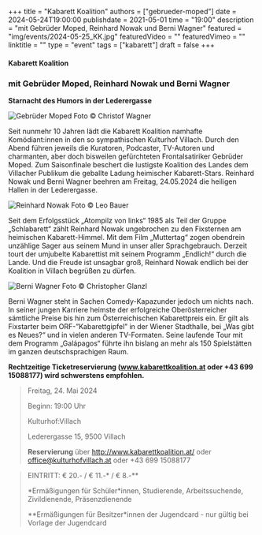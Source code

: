 +++
title = "Kabarett Koalition"
authors = ["gebrueder-moped"]
date = 2024-05-24T19:00:00
publishdate = 2021-05-01
time = "19:00"
description = "mit Gebrüder Moped, Reinhard Nowak und Berni Wagner"
featured = "img/events/2024-05-25_KK.jpg"
featuredVideo = ""
featuredVimeo = ""
linktitle = ""
type = "event"
tags = ["kabarett"]
draft = false
+++

#### Kabarett Koalition
### mit Gebrüder Moped, Reinhard Nowak und Berni Wagner 

**Starnacht des Humors in der Lederergasse**

![Gebrüder Moped](/img/events/2024-05-24_Gebrueder-Moped-NeKnE-4-Foto-Christof-Wagner.jpg)
Foto © Christof Wagner

Seit nunmehr 10 Jahren lädt die Kabarett Koalition namhafte Komödiant:innen in den so sympathischen Kulturhof Villach. Durch den Abend führen jeweils die Kuratoren, Podcaster, TV-Autoren und charmanten, aber doch bisweilen gefürchteten Frontalsatiriker Gebrüder Moped. Zum Saisonfinale beschert die lustigste Koalition des Landes dem Villacher Publikum die geballte Ladung heimischer Kabarett-Stars. Reinhard Nowak und Berni Wagner beehren am Freitag, 24.05.2024 die heiligen Hallen in der Lederergasse. 

![Reinhard Nowak](/img/events/2024-05-24_ReinhardNowak_Foto_LeoBauer-1213x1536.jpg)
Foto © Leo Bauer

Seit dem Erfolgsstück „Atompilz von links“ 1985 als Teil der Gruppe „Schlabarett“ zählt Reinhard Nowak ungebrochen zu den Fixsternen am heimischen Kabarett-Himmel. Mit dem Film „Muttertag“ zogen obendrein unzählige Sager aus seinem Mund in unser aller Sprachgebrauch. Derzeit tourt der umjubelte Kabarettist mit seinem Programm „Endlich!“ durch die Lande. Und die Freude ist unsagbar groß, Reinhard Nowak endlich bei der Koalition in Villach begrüßen zu dürfen.

![Berni Wagner](/img/events/2024-05-24_BerniWagner_Foto_ChristopherGlanzl-1024x1536.jpg)
Foto © Christopher Glanzl

Berni Wagner steht in Sachen Comedy-Kapazunder jedoch um nichts nach. In seiner jungen Karriere heimste der erfolgreiche Oberösterreicher sämtliche Preise bis hin zum Österreichischen Kabarettpreis ein. Er gilt als Fixstarter beim ORF-”Kabarettgipfel” in der Wiener Stadthalle, bei „Was gibt es Neues?“ und in vielen anderen TV-Formaten. Seine laufende Tour mit dem Programm „Galápagos“ führte ihn bislang an mehr als 150 Spielstätten im ganzen deutschsprachigen Raum.



**Rechtzeitige Ticketreservierung (www.kabarettkoalition.at oder +43 699 15088177) wird schwerstens empfohlen.** 


>Freitag, 24. Mai 2024
>
>Beginn: 19:00 Uhr
>
>Kulturhof:Villach
>
>Lederergasse 15, 9500 Villach
>
>**Reservierung** über http://www.kabarettkoalition.at/ oder office@kulturhofvillach.at oder +43 699 15088177


> EINTRITT: € 20.- / € 11.-\* / € 8.-\*\*
> 
> \*Ermäßigungen für Schüler\*innen, Studierende, Arbeitssuchende, Zivildienende, Präsenzdienende
> 
> \*\*Ermäßigungen für Besitzer\*innen der Jugendcard - nur gültig bei Vorlage der Jugendcard

